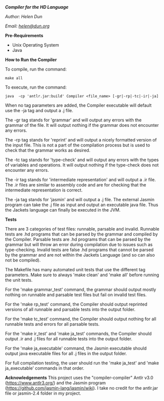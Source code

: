 
***Compiler for the HD Language***

*Author: Helen Dun*

*Email: helen@dun.org*

**Pre-Requirements**
- Unix Operating System
- Java

**How to Run the Compiler**

To compile, run the command:

    make all

To execute, run the command:

    java  -cp 'antlr.jar:build' Compiler <file_name> [-gr|-rp|-tc|-ir|-ja]

When no tag parameters are added, the Compiler executable will default use the -ja tag and output a .j file. 

The -gr tag stands for 'grammar' and will output any errors with the grammar of the file. It will output nothing if the grammar does not encounter any errors.

The -rp tag stands for 'reprint' and will output a nicely formatted version of the input file. This  is not a part of the compilation process but is used to check that the grammar works as desired.

The -tc tag stands for 'type-check' and will output any errors with the types of variables and operations. It will output nothing if the type-check does not encounter any errors. 

The -ir tag stands for 'intermediate representation' and will output a .ir file. The .ir files are similar to assembly code and are for checking that the intermediate representation is correct.

The -ja tag stands for 'jasmin' and will output a .j file. The external Jasmin program can take the .j file as input and output an executable java file. Thus the Jackets language can finally be executed in the JVM.



**Tests**

There are 3 categories of test files: runnable, parsable and invalid. Runnable tests are .hd programs that can be parsed by the grammar and compiled by the Compiler. Parsable tests are .hd programs that can be parsed by the grammar but will throw an error during compilation due to issues such as type-checking. Invalid tests are false .hd programs that cannot be parsed by the grammar and are not within the Jackets Language (and so can also not be compiled).

The Makefile has many automated unit tests that use the different tag parameters. Make sure to always 'make clean' and 'make all' before running the unit tests.

For the 'make grammar_test' command, the grammar should output mostly nothing on runnable and parsable test files but fail on invalid test files.

For the 'make rp_test' command, the Compiler should output reprinted versions of all runnable and parsable tests into the output folder.

For the 'make tc_test' command, the Compiler should output nothing for all runnable tests and errors for all parsable tests.

For the 'make ir_test' and 'make ja_test' commands, the Compiler should output .ir and .j files for all runnable tests into the output folder.

For the 'make ja_executable' command, the Jasmin executable should output java executable files for all .j files in the output folder.

For full compilation testing, the user should run the 'make ja_test' and 'make ja_executable' commands in that order.

**Acknowledgements**
This project uses the "compiler-compiler" Antlr v3.0 (https://www.antlr3.org/) and the Jasmin program (https://github.com/jasmin-lang/jasmin/wiki). I take no credit for the antlr.jar file or jasmin-2.4 folder in my project.
